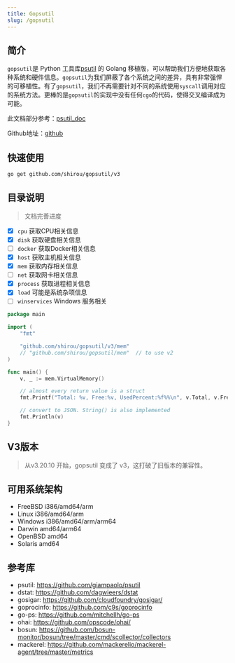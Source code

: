 ```yaml
---
title: Gopsutil
slug: /gopsutil
---
```


## 简介

`gopsutil`是 Python 工具库[psutil](https://link.zhihu.com/?target=https%3A//github.com/giampaolo/psutil) 的 Golang 移植版，可以帮助我们方便地获取各种系统和硬件信息。`gopsutil`为我们屏蔽了各个系统之间的差异，具有非常强悍的可移植性。有了`gopsutil`，我们不再需要针对不同的系统使用`syscall`调用对应的系统方法。更棒的是`gopsutil`的实现中没有任何`cgo`的代码，使得交叉编译成为可能。

此文档部分参考：[psutil_doc](https://hellowac.github.io/psutil_doc/index.html)

Github地址：[github](https://github.com/shirou/gopsutil)

## 快速使用

```bash
go get github.com/shirou/gopsutil/v3
```

## 目录说明

>   文档完善进度

-   [x] `cpu` 获取CPU相关信息
-   [x] `disk` 获取硬盘相关信息
-   [ ] `docker` 获取Docker相关信息
-   [x] `host` 获取主机相关信息
-   [x] `mem` 获取内存相关信息
-   [ ] `net` 获取网卡相关信息
-   [x] `process` 获取进程相关信息
-   [x] `load` 可能是系统杂项信息
-   [ ] `winservices` Windows 服务相关

```go
package main

import (
    "fmt"

    "github.com/shirou/gopsutil/v3/mem"
    // "github.com/shirou/gopsutil/mem"  // to use v2
)

func main() {
    v, _ := mem.VirtualMemory()

    // almost every return value is a struct
    fmt.Printf("Total: %v, Free:%v, UsedPercent:%f%%\n", v.Total, v.Free, v.UsedPercent)

    // convert to JSON. String() is also implemented
    fmt.Println(v)
}
```



## V3版本

>   从v3.20.10 开始，gopsutil 变成了 v3，这打破了旧版本的兼容性。

## 可用系统架构

-   FreeBSD i386/amd64/arm
-   Linux i386/amd64/arm
-   Windows i386/amd64/arm/arm64
-   Darwin amd64/arm64
-   OpenBSD amd64
-   Solaris amd64

## 参考库

-   psutil: https://github.com/giampaolo/psutil
-   dstat: https://github.com/dagwieers/dstat
-   gosigar: https://github.com/cloudfoundry/gosigar/
-   goprocinfo: https://github.com/c9s/goprocinfo
-   go-ps: https://github.com/mitchellh/go-ps
-   ohai: https://github.com/opscode/ohai/
-   bosun: https://github.com/bosun-monitor/bosun/tree/master/cmd/scollector/collectors
-   mackerel: https://github.com/mackerelio/mackerel-agent/tree/master/metrics
